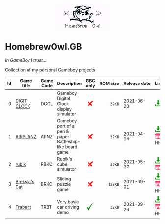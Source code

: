 <p align="center"><img src="README_Resources/logo.png"></img></p>

# HomebrewOwl.GB

_In GameBoy I trust..._

Collection of my personal Gameboy projects

| Id | Game title                                                             | Game Code   | Description                                                                            | GBC only                         | ROM&#160;size |Release&#160;date| Links                           |
|---:|------------------------------------------------------------------------|-------------|----------------------------------------------------------------------------------------|:--------------------------------:|--------------:|-----------------|---------------------------------|
|   0| [DIGIT CLOCK](https://github.com/NotImplementedLife/DIGIT-CLOCK)       | DGCL        | Gameboy Digital Clock display simulator                                                | ![](README_Resources/ic-no.png)  | `  32KB`      |2021-06-20       | [<img src="README_Resources/ic-down.png" width="20px">](https://github.com/NotImplementedLife/DIGIT-CLOCK/releases/download/1.0/DIGIT_CLOCK_1_0.gb) |
|   1| [AIRPLANZ](https://github.com/NotImplementedLife/AIRPLANZ)             | APNZ        | Gameboy port of a pen & paper Battleship-like board game                               | ![](README_Resources/ic-no.png)  | `  32KB`      |2021-04-04       | [<img src="README_Resources/ic-down.png" width="20px">](https://github.com/NotImplementedLife/AIRPLANZ/releases/download/1.2/AIRPLANZ_1_2.gb)       [<img src="README_Resources/ic-itch.png" width="20px">](https://notimplementedlife.itch.io/airplanz)    [<img src="README_Resources/ic-hhub.png" width="20px">](https://hh.gbdev.io/game/AIRPLANZ) |
|   2| [rubik](https://github.com/NotImplementedLife/rubik)                   | RBKC        | Rubik's cube simulator                                                                 | ![](README_Resources/ic-no.png)  | `  32KB`      |2021-05-27       | [<img src="README_Resources/ic-down.png" width="20px">](https://github.com/NotImplementedLife/rubik/releases/download/1.3/rubik_1_3.gb)             [<img src="README_Resources/ic-itch.png" width="20px">](https://notimplementedlife.itch.io/rubik) |
|   3| [Breksta's Cat](https://github.com/NotImplementedLife/brekstascat)     | BRKC        | Sliding puzzle game                                                                    | ![](README_Resources/ic-no.png)  | ` 128KB`      |2021-09-01       | [<img src="README_Resources/ic-down.png" width="20px">](https://github.com/NotImplementedLife/brekstascat/releases/download/1.3/brekstascat_1_3.gb) [<img src="README_Resources/ic-itch.png" width="20px">](https://notimplementedlife.itch.io/brekstascat) [<img src="README_Resources/ic-hhub.png" width="20px">](https://hh.gbdev.io/game/brekstascat) |
|   4| [Trabant](https://github.com/NotImplementedLife/Trabant)               | TRBT        | Very basic car driving demo                                                            | ![](README_Resources/ic-yes.png) | `  32KB`      |2021-09-26       | [<img src="README_Resources/ic-down.png" width="20px">](https://github.com/NotImplementedLife/Trabant/releases/download/1.3/Trabant_1_3.gbc)        [<img src="README_Resources/ic-itch.png" width="20px">](https://notimplementedlife.itch.io/trabant)     [<img src="README_Resources/ic-hhub.png" width="20px">](https://hh.gbdev.io/game/trabant) |
